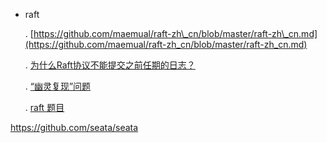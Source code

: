 * raft

  . [https://github.com/maemual/raft-zh\_cn/blob/master/raft-zh\_cn.md](https://github.com/maemual/raft-zh_cn/blob/master/raft-zh_cn.md)
  
  . [为什么Raft协议不能提交之前任期的日志？](https://www.codedump.info/post/20211011-raft-propose-prev-term/)
  
  . [“幽灵复现”问题](https://www.infoq.cn/article/yh6uvyflyn3oook1ag7b)
  
  . [raft 题目](https://tangwz.com/post/raft-exam/)

https://github.com/seata/seata